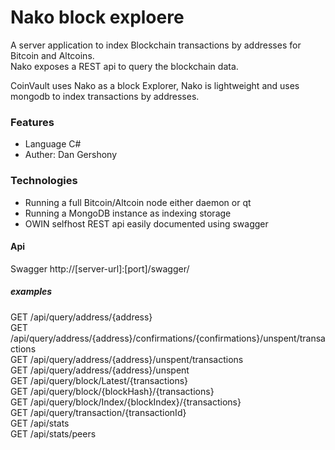 # Nako block exploere
A server application to index Blockchain transactions by addresses for Bitcoin and Altcoins.  
Nako exposes a REST api to query the blockchain data.

CoinVault uses Nako as a block Explorer, Nako is lightweight and uses mongodb to index transactions by addresses.

### Features
- Language C#
- Auther: Dan Gershony

### Technologies
- Running a full Bitcoin/Altcoin node either daemon or qt 
- Running a MongoDB instance as indexing storage
- OWIN selfhost REST api easily documented using swagger

#### Api
Swagger http://[server-url]:[port]/swagger/

##### examples
GET /api/query/address/{address}  
GET /api/query/address/{address}/confirmations/{confirmations}/unspent/transactions  
GET /api/query/address/{address}/unspent/transactions  
GET /api/query/address/{address}/unspent  
GET /api/query/block/Latest/{transactions}  
GET /api/query/block/{blockHash}/{transactions}  
GET /api/query/block/Index/{blockIndex}/{transactions}  
GET /api/query/transaction/{transactionId}  
GET /api/stats  
GET /api/stats/peers  
